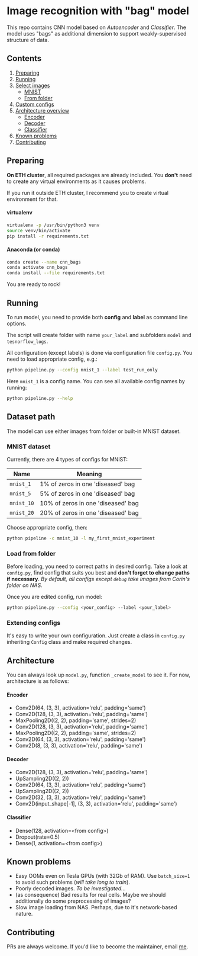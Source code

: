 # Image recognition with "bag" model
This repo contains CNN model based on _Autoencoder_ and _Classifier_.
The model uses "bags" as additional dimension to support weakly-supervised structure of data.

## Contents
1. [Preparing](#preparing)
2. [Running](#running)
3. [Select images](#dataset-path)
    - [MNIST](#mnist-dataset)
    - [From folder](#load-from-folder)
4. [Custom configs](#extending-configs)
5. [Architecture overview](#architecture)
    - [Encoder](#encoder)
    - [Decoder](#decoder)
    - [Classifier](#classifier)
6. [Known problems](#known-problems)
7. [Contributing](#contributing)

## Preparing
__On ETH cluster__, all required packages are already included. 
You __don't__ need to create any virtual environments as it causes problems.

If you run it outside ETH cluster, I recommend you to create virtual environment for that.

#### virtualenv
```bash
virtualenv -p /usr/bin/python3 venv
source venv/bin/activate
pip install -r requirements.txt
```

#### Anaconda (or conda)
```bash
conda create --name cnn_bags
conda activate cnn_bags
conda install --file requirements.txt
```
You are ready to rock!


## Running
To run model, you need to provide both __config__ and __label__ as command line options.

The script will create folder with name `your_label` and subfolders `model` and `tesnorflow_logs`.

All configuration (except labels) is done via configuration file `config.py`.
You need to load appropriate config, e.g.:
```bash
python pipeline.py --config mnist_1 --label test_run_only
```
Here `mnist_1` is a config name.
You can see all available config names by running:
```bash
python pipeline.py --help
```

## Dataset path
The model can use either images from folder or built-in MNIST dataset.

### MNIST dataset
Currently, there are 4 types of configs for MNIST:

| Name       | Meaning                            |
|------------|------------------------------------|
| `mnist_1`  | 1% of zeros in one 'diseased' bag  |
| `mnist_5`  | 5% of zeros in one 'diseased' bag  |
| `mnist_10` | 10% of zeros in one 'diseased' bag |
| `mnist_20` | 20% of zeros in one 'diseased' bag |

Choose appropriate config, then:

```bash
python pipeline -c mnist_10 -l my_first_mnist_experiment
```


### Load from folder
Before loading, you need to correct paths in desired config.
Take a look at `config.py`, find config that suits you best and __don't forget to change paths if necessary__.
_By default, all configs except `debug` take images from Corin's folder on NAS._

Once you are edited config, run model:
```bash
python pipeline.py --config <your_config> --label <your_label>
```


### Extending configs
It's easy to write your own configuration. 
Just create a class in `config.py` inheriting `Config` class and make required changes.

## Architecture
You can always look up `model.py`, function `_create_model` to see it.
For now, architecture is as follows:

#### Encoder
- Conv2D(64, (3, 3), activation='relu', padding='same')
- Conv2D(128, (3, 3), activation='relu', padding='same')
- MaxPooling2D((2, 2), padding='same', strides=2)
- Conv2D(128, (3, 3), activation='relu', padding='same')
- MaxPooling2D((2, 2), padding='same', strides=2)
- Conv2D(64, (3, 3), activation='relu', padding='same')
- Conv2D(8, (3, 3), activation='relu', padding='same')


#### Decoder
- Conv2D(128, (3, 3), activation='relu', padding='same')
- UpSampling2D((2, 2))
- Conv2D(64, (3, 3), activation='relu', padding='same')
- UpSampling2D((2, 2))
- Conv2D(32, (3, 3), activation='relu', padding='same')
- Conv2D(input_shape[-1], (3, 3), activation='relu', padding='same')

#### Classifier
- Dense(128, activation=\<from config\>)
- Dropout(rate=0.5)
- Dense(1, activation=\<from config\>)

## Known problems
- Easy OOMs even on Tesla GPUs (with 32Gb of RAM).
Use `batch_size=1` to avoid such problems (_will take long to train_).
- Poorly decoded images. _To be investigated..._
- (as consequence) Bad results for real cells.
Maybe we should additionally do some preprocessing of images?
- Slow image loading from NAS.
Perhaps, due to it's network-based nature.

## Contributing
PRs are always welcome.
If you'd like to become the maintainer, email [me](mailto:1alekseik1@gmail.com).
